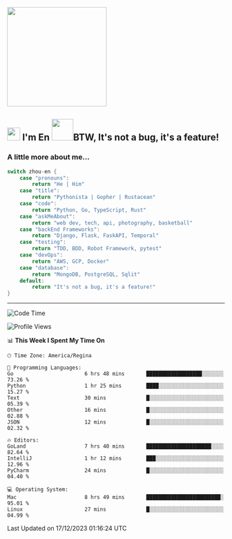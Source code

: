 <img align='center' src="https://media.giphy.com/media/GP1TJJSV4Ys1r64q2A/giphy.gif" width="230">

<h2><img src="https://emojis.slackmojis.com/emojis/images/1531849430/4246/blob-sunglasses.gif?1531849430" width="30"/> I'm En <img src="https://media.giphy.com/media/12oufCB0MyZ1Go/giphy.gif" width="50">BTW, It's not a bug, it's a feature!</h2>


<!-- <img align='right' src="https://media.giphy.com/media/M9gbBd9nbDrOTu1Mqx/giphy.gif" width="230"> -->


### A little more about me... 
<!--
```javascript
const zhou-en = {
    pronouns: "He" | "Him",
    title: "Pythonista" | "Gopher" | "Rustacean",
    code: ["Python", "Go", "Rust", "TypeScript"],
    askMeAbout: ["web dev", "tech", "app dev", "photography"],
    technologies: {
        backEnd: {
            python: ["Django", "Flask", "FaskAPI"],
            go: []
        },
        scraping: ["selenium", "scrapy", "spider"],
        testing: ["Robot Framework"],
        devOps: ["AWS", "Docker", "GCP", "Nginx"],
        databases: ["mongo", "postgresql", "sqlite"],
        misc: ["Firebase", "Heroku"]
    },
    architecture: ["Event Driven Architecture", "Microservices"],
    currentFocus: ["Temporal", "Rust"],
    funFact: "It's not a bug, it's a feature!"
};
```
  -->

```go
switch zhou-en {
    case "pronouns":
        return "He | Him"
    case "title":
        return "Pythonista | Gopher | Rustacean"
    case "code":
        return "Python, Go, TypeScript, Rust"
    case "askMeAbout":
        return "web dev, tech, api, photography, basketball"
    case "backEnd Frameworks":
        return "Django, Flask, FaskAPI, Temporal"
    case "testing":
        return "TDD, BDD, Robot Framework, pytest"
    case "devOps":
        return "AWS, GCP, Docker"
    case "database":
        return "MongoDB, PostgreSQL, Sqlit"
    default:
        return "It's not a bug, it's a feature!"
}
```




---
<!--START_SECTION:waka-->
![Code Time](http://img.shields.io/badge/Code%20Time-1%2C116%20hrs%2041%20mins-blue)

![Profile Views](http://img.shields.io/badge/Profile%20Views-9-blue)

📊 **This Week I Spent My Time On** 

```text
🕑︎ Time Zone: America/Regina

💬 Programming Languages: 
Go                       6 hrs 48 mins       ██████████████████░░░░░░░   73.26 % 
Python                   1 hr 25 mins        ████░░░░░░░░░░░░░░░░░░░░░   15.27 % 
Text                     30 mins             █░░░░░░░░░░░░░░░░░░░░░░░░   05.39 % 
Other                    16 mins             █░░░░░░░░░░░░░░░░░░░░░░░░   02.88 % 
JSON                     12 mins             █░░░░░░░░░░░░░░░░░░░░░░░░   02.32 % 

🔥 Editors: 
GoLand                   7 hrs 40 mins       █████████████████████░░░░   82.64 % 
IntelliJ                 1 hr 12 mins        ███░░░░░░░░░░░░░░░░░░░░░░   12.96 % 
PyCharm                  24 mins             █░░░░░░░░░░░░░░░░░░░░░░░░   04.40 % 

💻 Operating System: 
Mac                      8 hrs 49 mins       ████████████████████████░   95.01 % 
Linux                    27 mins             █░░░░░░░░░░░░░░░░░░░░░░░░   04.99 % 
```


 Last Updated on 17/12/2023 01:16:24 UTC
<!--END_SECTION:waka-->

